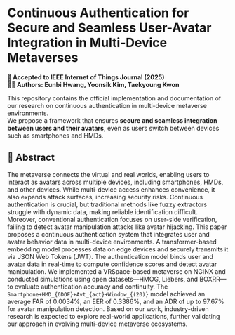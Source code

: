 # Continuous Authentication for Secure and Seamless User-Avatar Integration in Multi-Device Metaverses

**📄 Accepted to IEEE Internet of Things Journal (2025)**  
**👩‍💻 Authors: Eunbi Hwang, Yoonsik Kim, Taekyoung Kwon**

This repository contains the official implementation and documentation of our research on continuous authentication in multi-device metaverse environments.  
We propose a framework that ensures **secure and seamless integration between users and their avatars**, even as users switch between devices such as smartphones and HMDs.

## 📝 Abstract

The metaverse connects the virtual and real worlds, enabling users to interact as avatars across multiple devices, including smartphones, HMDs, and other devices. While multi-device access enhances convenience, it also expands attack surfaces, increasing security risks. Continuous authentication is crucial, but traditional methods like fuzzy extractors struggle with dynamic data, making reliable identification difficult. Moreover, conventional authentication focuses on user-side verification, failing to detect avatar manipulation attacks like avatar hijacking.
This paper proposes a continuous authentication system that integrates user and avatar behavior data in multi-device environments. A transformer-based embedding model processes data on edge devices and securely transmits it via JSON Web Tokens (JWT). The authentication model binds user and avatar data in real-time to compute confidence scores and detect avatar manipulation. We implemented a VRSpace-based metaverse on NGINX and conducted simulations using open datasets—HMOG, Liebers, and BOXRR—to evaluate authentication accuracy and continuity. The `Smartphone+HMD_{6DOF}+Avt_{act}+Window_{(20)}` model achieved an average FAR of 0.0034%, an EER of 0.3386%, and an ADR of up to 97.67% for avatar manipulation detection.
Based on our work, industry-driven research is expected to explore real-world applications, further validating our approach in evolving multi-device metaverse ecosystems.

